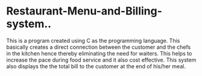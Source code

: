 # Restaurant-Menu-and-Billing-system..
This is a program created using C as the programming language. This basically creates a direct connection between the customer and the chefs in the kitchen hence thereby eliminating the need for waiters. This helps to increase the pace during food service and it also cost effective. This system also displays the the total bill to the customer at the end of his/her meal. 
